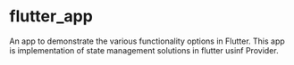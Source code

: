 # flutter_app

An app to demonstrate the various functionality options in Flutter. This app is implementation of state management solutions in flutter usinf Provider.
